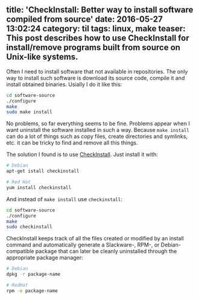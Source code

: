 title: 'CheckInstall: Better way to install software compiled from source'
date: 2016-05-27 13:02:24
category: til
tags: linux, make
teaser:
	This post describes how to use CheckInstall for install/remove programs
	built from source on Unix-like systems.
---

Often I need to install software that not available in repositories.
The only way to install such software is download its source code, compile it and
install obtained binaries. Usially I do it like this:

``` sh
cd software-source
./configure
make
sudo make install
```

No problems, so far everything seems to be fine.
Problems appear when I want uninstall the software installed in such a way.
Because `make install` can do a lot of things such as copy files, create directories
and symlinks, etc. it can be tricky to find and remove all this things.

The solution I found is to use [CheckInstall](https://en.wikipedia.org/wiki/CheckInstall).
Just install it with:

```sh
# Debian
apt-get istall checkinstall

# Red Hat
yum install checkinstall
```

And instead of `make install` use `checkinstall`:

```sh
cd software-source
./configure
make
sudo checkinstall
```

CheckInstall keeps track of all the files created or modified by an install command and
automatically generate a Slackware-, RPM-, or Debian-compatible package that can
later be cleanly uninstalled through the appropriate package manager:

```sh
# Debian
dpkg -r package-name

# RedHat
rpm -e package-name
```
